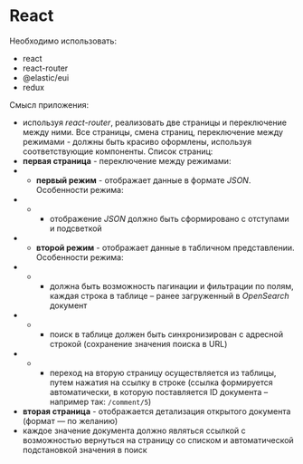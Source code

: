 # React 

Необходимо использовать:

- react
- react-router
- @elastic/eui
- redux

Смысл приложения:

- используя *react-router*, реализовать две страницы и переключение между
ними. Все страницы, смена страниц, переключение между режимами - должны быть красиво оформлены, используя соответствующие компоненты. Список страниц:
- **первая страница** - переключение между режимами:
- - **первый режим** - отображает данные в формате *JSON*. Особенности режима:
- - - отображение *JSON* должно быть сформировано с отступами и подсветкой
- - **второй режим** - отображает данные в табличном представлении. Особенности режима:
- - - должна быть возможность пагинации и фильтрации по полям, каждая строка в таблице – ранее загруженный в *OpenSearch* документ
- - - поиск в таблице должен быть синхронизирован с адресной строкой (сохранение значения поиска в URL)
- - - переход на вторую страницу осуществляется из таблицы, путем нажатия на ссылку в строке (ссылка формируется автоматически, в которую поставляется ID документа – например так: `/comment/5`)
- **вторая страница** - отображается детализация открытого документа (формат — по желанию)
- каждое значение документа должно являться ссылкой с возможностью вернуться на страницу со списком и автоматической подстановкой значения в поиск 